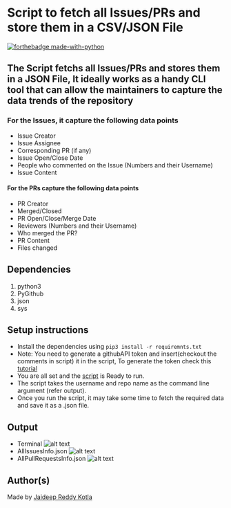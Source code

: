 # Script to fetch all Issues/PRs and store them in a CSV/JSON File

[![forthebadge made-with-python](http://ForTheBadge.com/images/badges/made-with-python.svg)](https://www.python.org/)

## The Script fetchs all Issues/PRs and stores them in a JSON File, It ideally works as a handy CLI tool that can allow the maintainers to capture the data trends of the repository

### For the Issues, it capture the following data points

- Issue Creator
- Issue Assignee
- Corresponding PR (if any)
- Issue Open/Close Date
- People who commented on the Issue (Numbers and their Username)
- Issue Content

#### For the PRs capture the following data points

- PR Creator
- Merged/Closed
- PR Open/Close/Merge Date
- Reviewers (Numbers and their Username)
- Who merged the PR?
- PR Content
- Files changed

## Dependencies

 1. python3
 2. PyGithub
 3. json
 4. sys

## Setup instructions

- Install the dependencies using ```pip3 install -r requiremnts.txt```
- Note: You need to generate a githubAPI token and insert(checkout the comments in script) it in the script, To generate the token check this [tutorial](https://docs.github.com/en/github/authenticating-to-github/creating-a-personal-access-token)
- You are all set and the [script](master_fetch_script.py) is Ready to run.
- The script takes the username and repo name as the command line argument (refer output).
- Once you run the script, it may take some time to fetch the required data and save it as a .json file.

## Output

- Terminal
![alt text](https://ibb.co/VC2h0F9)
- AllIssuesInfo.json
![alt text](https://ibb.co/H7zqyh1)
- AllPullRequestsInfo.json
![alt text](https://ibb.co/7tGTvD4)

## Author(s)

Made by [Jaideep Reddy Kotla](https://www.linkedin.com/in/jaideep0707)

